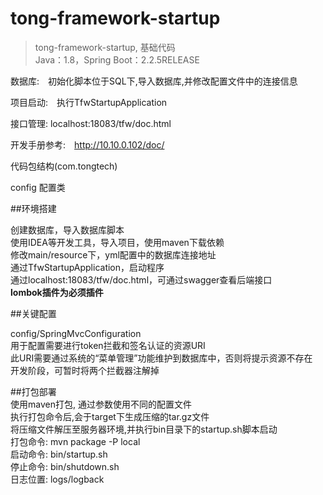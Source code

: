# tong-framework-startup
>tong-framework-startup, 基础代码  
>Java：1.8，Spring Boot：2.2.5RELEASE

数据库:　初始化脚本位于SQL下,导入数据库,并修改配置文件中的连接信息

项目启动:　执行TfwStartupApplication　　

接口管理:   localhost:18083/tfw/doc.html　　　

开发手册参考:　http://10.10.0.102/doc/ 　　 

代码包结构(com.tongtech)

config
配置类

##环境搭建

创建数据库，导入数据库脚本  
使用IDEA等开发工具，导入项目，使用maven下载依赖  
修改main/resource下，yml配置中的数据库连接地址  
通过TfwStartupApplication，启动程序  
通过localhost:18083/tfw/doc.html，可通过swagger查看后端接口    
**lombok插件为必须插件**  

##关键配置

config/SpringMvcConfiguration  
用于配置需要进行token拦截和签名认证的资源URI  
此URI需要通过系统的“菜单管理”功能维护到数据库中，否则将提示资源不存在  
开发阶段，可暂时将两个拦截器注解掉  
  
##打包部署  
使用maven打包, 通过参数使用不同的配置文件  
执行打包命令后,会于target下生成压缩的tar.gz文件  
将压缩文件解压至服务器环境,并执行bin目录下的startup.sh脚本启动    
打包命令:  mvn package -P local  
启动命令:  bin/startup.sh  
停止命令:  bin/shutdown.sh  
日志位置:  logs/logback

